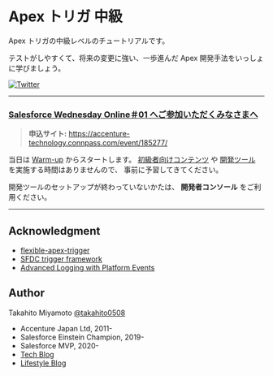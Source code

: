 # Apex トリガ 中級

Apex トリガの中級レベルのチュートリアルです。

テストがしやすくて、将来の変更に強い、一歩進んだ Apex 開発手法をいっしょに学びましょう。

<a href="https://twitter.com/intent/tweet?text=Happy Coding!!&url=https%3A%2F%2Fgithub.com%2Ftakahitomiyamoto%2Fapex-trigger-intermediate"><img alt="Twitter" src="https://img.shields.io/twitter/url?style=social&url=https%3A%2F%2Fgithub.com%2Ftakahitomiyamoto%2Fapex-trigger-intermediate"></a>

---

### <u>Salesforce Wednesday Online＃01 へご参加いただくみなさまへ</u>

> **申込サイト:** https://accenture-technology.connpass.com/event/185277/

当日は [Warm-up](exercises/warm-up) からスタートします。
[初級者向けコンテンツ](prerequisite/beginner.md) や [開発ツール](prerequisite/dev-tools.md) を実施する時間はありませんので、
事前に予習してきてください。

開発ツールのセットアップが終わっていないかたは、 **開発者コンソール** をご利用ください。

---

## Acknowledgment

- [flexible-apex-trigger](https://github.com/takahitomiyamoto/flexible-apex-trigger#flexible-apex-trigger)
- [SFDC trigger framework](https://github.com/kevinohara80/sfdc-trigger-framework)
- [Advanced Logging with Platform Events](https://github.com/afawcett/eventlogging)

## Author

Takahito Miyamoto [@takahito0508](https://twitter.com/takahito0508)

- Accenture Japan Ltd, 2011-
- Salesforce Einstein Champion, 2019-
- Salesforce MVP, 2020-
- [Tech Blog](https://qiita.com/takahito0508)
- [Lifestyle Blog](https://medium.com/takahitomiyamoto)
